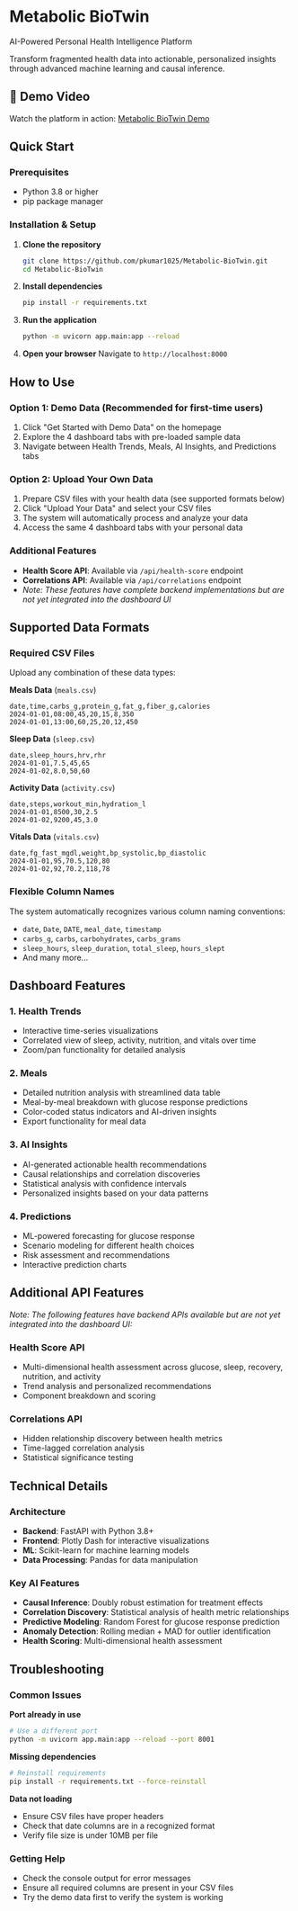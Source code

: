 # Metabolic BioTwin

AI-Powered Personal Health Intelligence Platform

Transform fragmented health data into actionable, personalized insights through advanced machine learning and causal inference.

## 🎥 Demo Video
Watch the platform in action: [Metabolic BioTwin Demo](https://www.loom.com/share/8ffecbf3c78c4265baf15e3775903841?sid=003aa9c1-865c-4f3c-bcec-c9bc3c9d18d3)

## Quick Start

### Prerequisites
- Python 3.8 or higher
- pip package manager

### Installation & Setup

1. **Clone the repository**
   ```bash
   git clone https://github.com/pkumar1025/Metabolic-BioTwin.git
   cd Metabolic-BioTwin
   ```

2. **Install dependencies**
   ```bash
   pip install -r requirements.txt
   ```

3. **Run the application**
   ```bash
   python -m uvicorn app.main:app --reload
   ```

4. **Open your browser**
   Navigate to `http://localhost:8000`

## How to Use

### Option 1: Demo Data (Recommended for first-time users)
1. Click "Get Started with Demo Data" on the homepage
2. Explore the 4 dashboard tabs with pre-loaded sample data
3. Navigate between Health Trends, Meals, AI Insights, and Predictions tabs

### Option 2: Upload Your Own Data
1. Prepare CSV files with your health data (see supported formats below)
2. Click "Upload Your Data" and select your CSV files
3. The system will automatically process and analyze your data
4. Access the same 4 dashboard tabs with your personal data

### Additional Features
- **Health Score API**: Available via `/api/health-score` endpoint
- **Correlations API**: Available via `/api/correlations` endpoint
- *Note: These features have complete backend implementations but are not yet integrated into the dashboard UI*

## Supported Data Formats

### Required CSV Files
Upload any combination of these data types:

**Meals Data** (`meals.csv`)
```csv
date,time,carbs_g,protein_g,fat_g,fiber_g,calories
2024-01-01,08:00,45,20,15,8,350
2024-01-01,13:00,60,25,20,12,450
```

**Sleep Data** (`sleep.csv`)
```csv
date,sleep_hours,hrv,rhr
2024-01-01,7.5,45,65
2024-01-02,8.0,50,60
```

**Activity Data** (`activity.csv`)
```csv
date,steps,workout_min,hydration_l
2024-01-01,8500,30,2.5
2024-01-02,9200,45,3.0
```

**Vitals Data** (`vitals.csv`)
```csv
date,fg_fast_mgdl,weight,bp_systolic,bp_diastolic
2024-01-01,95,70.5,120,80
2024-01-02,92,70.2,118,78
```

### Flexible Column Names
The system automatically recognizes various column naming conventions:
- `date`, `Date`, `DATE`, `meal_date`, `timestamp`
- `carbs_g`, `carbs`, `carbohydrates`, `carbs_grams`
- `sleep_hours`, `sleep_duration`, `total_sleep`, `hours_slept`
- And many more...

## Dashboard Features

### 1. Health Trends
- Interactive time-series visualizations
- Correlated view of sleep, activity, nutrition, and vitals over time
- Zoom/pan functionality for detailed analysis

### 2. Meals
- Detailed nutrition analysis with streamlined data table
- Meal-by-meal breakdown with glucose response predictions
- Color-coded status indicators and AI-driven insights
- Export functionality for meal data

### 3. AI Insights
- AI-generated actionable health recommendations
- Causal relationships and correlation discoveries
- Statistical analysis with confidence intervals
- Personalized insights based on your data patterns

### 4. Predictions
- ML-powered forecasting for glucose response
- Scenario modeling for different health choices
- Risk assessment and recommendations
- Interactive prediction charts

## Additional API Features

*Note: The following features have backend APIs available but are not yet integrated into the dashboard UI:*

### Health Score API
- Multi-dimensional health assessment across glucose, sleep, recovery, nutrition, and activity
- Trend analysis and personalized recommendations
- Component breakdown and scoring

### Correlations API
- Hidden relationship discovery between health metrics
- Time-lagged correlation analysis
- Statistical significance testing

## Technical Details

### Architecture
- **Backend**: FastAPI with Python 3.8+
- **Frontend**: Plotly Dash for interactive visualizations
- **ML**: Scikit-learn for machine learning models
- **Data Processing**: Pandas for data manipulation

### Key AI Features
- **Causal Inference**: Doubly robust estimation for treatment effects
- **Correlation Discovery**: Statistical analysis of health metric relationships
- **Predictive Modeling**: Random Forest for glucose response prediction
- **Anomaly Detection**: Rolling median + MAD for outlier identification
- **Health Scoring**: Multi-dimensional health assessment

## Troubleshooting

### Common Issues

**Port already in use**
```bash
# Use a different port
python -m uvicorn app.main:app --reload --port 8001
```

**Missing dependencies**
```bash
# Reinstall requirements
pip install -r requirements.txt --force-reinstall
```

**Data not loading**
- Ensure CSV files have proper headers
- Check that date columns are in a recognized format
- Verify file size is under 10MB per file

### Getting Help
- Check the console output for error messages
- Ensure all required columns are present in your CSV files
- Try the demo data first to verify the system is working
